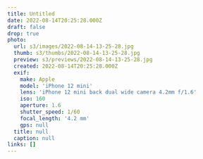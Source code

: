 ```yaml
---
title: Untitled
date: 2022-08-14T20:25:28.000Z
draft: false
drop: true
photo:
  url: s3/images/2022-08-14-13-25-28.jpg
  thumb: s3/thumbs/2022-08-14-13-25-28.jpg
  preview: s3/previews/2022-08-14-13-25-28.jpg
  created: 2022-08-14T20:25:28.000Z
  exif:
    make: Apple
    model: 'iPhone 12 mini'
    lens: 'iPhone 12 mini back dual wide camera 4.2mm f/1.6'
    iso: 160
    aperture: 1.6
    shutter_speed: 1/60
    focal_length: '4.2 mm'
    gps: null
  title: null
  caption: null
links: []
---
```

